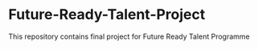 # Future-Ready-Talent-Project
This repository contains final project for Future Ready Talent Programme
